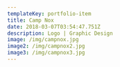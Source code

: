 ```yaml
---
templateKey: portfolio-item
title: Camp Nox
date: 2018-03-07T03:54:47.751Z
description: Logo | Graphic Design
image: /img/campnox.jpg
image2: /img/campnox2.jpg
image3: /img/campnox3.jpg
---
```


